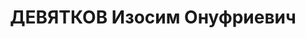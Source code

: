 ---
title: ДЕВЯТКОВ Изосим Онуфриевич
description: "Род. в 1892, Новосибирская обл., русский, обр.: начальное, член ВКП(б).\
  \ Трест \"Южураллес\", управляющий \n  Арестован 14.04.1937. Обв. по ст. 58-7, 58-8,\
  \ 58-11. Приговор: ВМН. Расстрелян 25.12.1937. \n  Реабилитирован 07.1956"
---